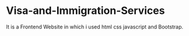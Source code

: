 # Visa-and-Immigration-Services
It is a Frontend Website in which i used html css javascript and Bootstrap.
